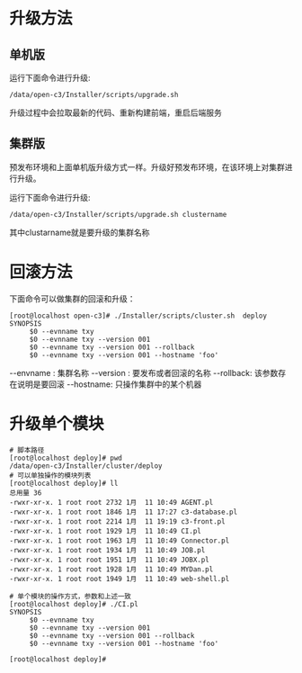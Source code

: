 # 升级方法

## 单机版

运行下面命令进行升级:
```
/data/open-c3/Installer/scripts/upgrade.sh
```

升级过程中会拉取最新的代码、重新构建前端，重启后端服务

## 集群版

预发布环境和上面单机版升级方式一样。升级好预发布环境，在该环境上对集群进行升级。

运行下面命令进行升级:

```
/data/open-c3/Installer/scripts/upgrade.sh clustername 
```
其中clustarname就是要升级的集群名称


# 回滚方法

下面命令可以做集群的回滚和升级：
```
[root@localhost open-c3]# ./Installer/scripts/cluster.sh  deploy
SYNOPSIS
     $0 --evnname txy 
     $0 --evnname txy --version 001
     $0 --evnname txy --version 001 --rollback
     $0 --evnname txy --version 001 --hostname 'foo'

 ```

--envname : 集群名称
--version : 要发布或者回滚的名称
--rollback: 该参数存在说明是要回滚
--hostname: 只操作集群中的某个机器

# 升级单个模块

```
# 脚本路径
[root@localhost deploy]# pwd
/data/open-c3/Installer/cluster/deploy
# 可以单独操作的模块列表
[root@localhost deploy]# ll
总用量 36
-rwxr-xr-x. 1 root root 2732 1月  11 10:49 AGENT.pl
-rwxr-xr-x. 1 root root 1846 1月  11 17:27 c3-database.pl
-rwxr-xr-x. 1 root root 2214 1月  11 19:19 c3-front.pl
-rwxr-xr-x. 1 root root 1929 1月  11 10:49 CI.pl
-rwxr-xr-x. 1 root root 1963 1月  11 10:49 Connector.pl
-rwxr-xr-x. 1 root root 1934 1月  11 10:49 JOB.pl
-rwxr-xr-x. 1 root root 1951 1月  11 10:49 JOBX.pl
-rwxr-xr-x. 1 root root 1928 1月  11 10:49 MYDan.pl
-rwxr-xr-x. 1 root root 1949 1月  11 10:49 web-shell.pl

# 单个模块的操作方式，参数和上述一致
[root@localhost deploy]# ./CI.pl 
SYNOPSIS
     $0 --evnname txy 
     $0 --evnname txy --version 001
     $0 --evnname txy --version 001 --rollback
     $0 --evnname txy --version 001 --hostname 'foo'

[root@localhost deploy]# 

```